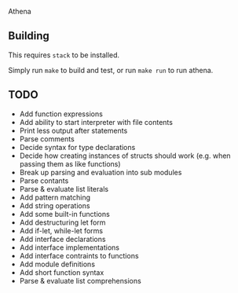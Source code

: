 Athena

## Building

This requires `stack` to be installed.

Simply run `make` to build and test, or run `make run` to run athena.


## TODO

- Add function expressions
- Add ability to start interpreter with file contents
- Print less output after statements
- Parse comments
- Decide syntax for type declarations
- Decide how creating instances of structs should work (e.g. when passing them as like functions)
- Break up parsing and evaluation into sub modules
- Parse contants
- Parse & evaluate list literals
- Add pattern matching
- Add string operations
- Add some built-in functions
- Add destructuring let form
- Add if-let, while-let forms
- Add interface declarations
- Add interface implementations
- Add interface contraints to functions
- Add module definitions
- Add short function syntax
- Parse & evaluate list comprehensions
